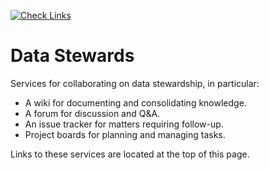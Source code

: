 [![Check Links](https://github.com/iiasa/Data_Stewards/actions/workflows/links.yml/badge.svg)](https://github.com/iiasa/Data_Stewards/actions/workflows/links.yml)

# Data Stewards

Services for collaborating on data stewardship, in particular:
- A wiki for documenting and consolidating knowledge.
- A forum for discussion and Q&A.
- An issue tracker for matters requiring follow-up.
- Project boards for planning and managing tasks.

Links to these services are located at the top of this page.
